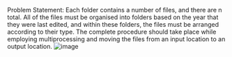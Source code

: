 Problem Statement:
Each folder contains a number of files, and there are n total. All of the files must be organised into folders based on the year that they were last edited, and within these
folders, the files must be arranged according to their type. The complete procedure should take place while employing multiprocessing and moving the files from an input 
location to an output location.
![image](https://github.com/user-attachments/assets/d7d61f03-0f1d-4eb5-9d79-1c3676691bca)
